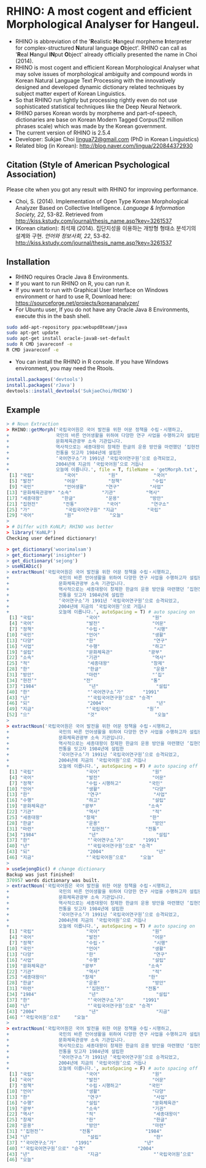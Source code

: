 # RHINO: A most cogent and efficient Morphological Analyser for Hangeul.
- RHINO is abbreviation of the '**R**ealistic **H**angeul morpheme **I**nterpreter for complex-structured **N**atural language **O**bject'. RHINO can call as '**R**eal **H**angul **IN**put **O**bject' already officially presented the name in Choi (2014).
- RHINO is most cogent and efficient Korean Morphological Analyser what may solve issues of morphological ambiguity and compound words in Korean Natural Language Text Processing with the innovatively designed and developed dynamic dictionary related techniques by subject matter expert of Korean Linguistics.
- So that RHINO run lightly but processing rightly even do not use sophisticated statistical techniques like the Deep Neural Network.
- RHINO parses Korean words by morpheme and part-of-speech, dictionaries are base on Korean Modern Tagged Corpus(12 million phrases scale) which was made by the Korean government.
- The current version of RHINO is 2.5.4
- Developer: Sukjae Choi <lingua72@gmail.com> (PhD in Korean Linguistics)
- Related blog (in Korean): http://blog.naver.com/lingua/220844372930

## Citation (Style of American Psychological Association)
Please cite when you got any result with RHINO for improving performance. 
- Choi, S. (2014). Implementation of Open Type Korean Morphological
Analyzer Based on Collective Intelligence. *Language & Information Society, 22*, 53-82. Retrieved from http://kiss.kstudy.com/journal/thesis_name.asp?key=3261537
- (Korean citation): 최석재 (2014). 집단지성을 이용하는 개방형 형태소 분석기의 설계와 구현. *언어와 정보사회, 22*, 53-82. http://kiss.kstudy.com/journal/thesis_name.asp?key=3261537

## Installation
- RHINO requires Oracle Java 8 Environments.
- If you want to run RHINO on R, you can run it.
- If you want to run with Graphical User Interface on Windows environment or hard to use R, Download here: https://sourceforge.net/projects/koreananalyzer/
- For Ubuntu user, If you do not have any Oracle Java 8 Environments, execute this in the bash shell.
```BASH
sudo add-apt-repository ppa:webupd8team/java
sudo apt-get update
sudo apt-get install oracle-java8-set-default
sudo R CMD javareconf -e
R CMD javareconf -e
```

- You can install the RHINO in R console. If you have Windows environment, you may need the Rtools.
```R
install.packages('devtools')
install.packages('rJava')
devtools::install_devtools('SukjaeChoi/RHINO')
```

## Example
```R
> # Noun Extraction
> RHINO::getMorph('국립국어원은 국어 발전을 위한 어문 정책을 수립‧시행하고, 
+                 국민의 바른 언어생활을 위하여 다양한 연구 사업을 수행하고자 설립된
+                 문화체육관광부 소속 기관입니다.
+                 역사적으로는 세종대왕이 창제한 한글의 운용 방안을 마련했던 ‘집현전’의
+                 전통을 잇고자 1984년에 설립한
+                 ‘국어연구소’가 1991년 ‘국립국어연구원’으로 승격되었고,
+                 2004년에 지금의 ‘국립국어원’으로 거듭나
+                 오늘에 이릅니다.', file = T, fileName = 'getMorph.txt', type = 'noun')
 [1] "국립"           "국어"           "원"             "국어"          
 [5] "발전"           "어문"           "정책"           "수립"          
 [9] "국민"           "언어생활"       "연구"           "사업"          
[13] "문화체육관광부" "소속"           "기관"           "역사"          
[17] "세종대왕"       "한글"           "운용"           "방안"          
[21] "집현전"         "전통"           "국어"           "연구소"        
[25] "가"             "국립국어연구원" "지금"           "국립"          
[29] "국어"           "원"             "오늘"          
> 
> # Differ with KoNLP; RHINO was better
> library('KoNLP')
Checking user defined dictionary!

> get_dictionary('woorimalsam')
> get_dictionary('insighter')
> get_dictionary('sejong')
> useNIADic()
> extractNoun('국립국어원은 국어 발전을 위한 어문 정책을 수립‧시행하고, 
+                  국민의 바른 언어생활을 위하여 다양한 연구 사업을 수행하고자 설립된
+                  문화체육관광부 소속 기관입니다.
+                  역사적으로는 세종대왕이 창제한 한글의 운용 방안을 마련했던 ‘집현전’의
+                  전통을 잇고자 1984년에 설립한
+                  ‘국어연구소’가 1991년 ‘국립국어연구원’으로 승격되었고,
+                  2004년에 지금의 ‘국립국어원’으로 거듭나
+                  오늘에 이릅니다.', autoSpacing = T) # auto spacing on
 [1] "국립"                   "국어"                   "원"                    
 [4] "국어"                   "발전"                   "어문"                  
 [7] "정책"                   "수립‧"                  "시행"                  
[10] "국민"                   "언어"                   "생활"                  
[13] "다양"                   "한"                     "연구"                  
[16] "사업"                   "수행"                   "하고"                  
[19] "설립"                   "문화체육관"             "광부"                  
[22] "소속"                   "기관"                   "역사"                  
[25] "적"                     "세종대왕"               "창제"                  
[28] "한"                     "한글"                   "운용"                  
[31] "방안"                   "마련"                   "‘집"                  
[34] "현전’"                 "전"                     "통"                    
[37] "1984"                   "년"                     "설립"                  
[40] "한"                     "‘국어연구소’가"       "1991"                  
[43] "년"                     "‘국립국어연구원’으로" "승격"                  
[46] "되"                     "2004"                   "년"                    
[49] "지금"                   "‘국립국어"             "원’"                  
[52] "으"                     "것"                     "오늘"                  
> 
> extractNoun('국립국어원은 국어 발전을 위한 어문 정책을 수립‧시행하고, 
+                  국민의 바른 언어생활을 위하여 다양한 연구 사업을 수행하고자 설립된
+                  문화체육관광부 소속 기관입니다.
+                  역사적으로는 세종대왕이 창제한 한글의 운용 방안을 마련했던 ‘집현전’의
+                  전통을 잇고자 1984년에 설립한
+                  ‘국어연구소’가 1991년 ‘국립국어연구원’으로 승격되었고,
+                  2004년에 지금의 ‘국립국어원’으로 거듭나
+                  오늘에 이릅니다.', autoSpacing = F) # auto spacing off
 [1] "국립"                   "국어"                   "원"                    
 [4] "국어"                   "발전"                   "어문"                  
 [7] "정책"                   "수립‧시행하고"          "국민"                  
[10] "언어"                   "생활"                   "다양"                  
[13] "한"                     "연구"                   "사업"                  
[16] "수행"                   "하고"                   "설립"                  
[19] "문화체육관"             "광부"                   "소속"                  
[22] "기관"                   "역사"                   "적"                    
[25] "세종대왕"               "창제"                   "한"                    
[28] "한글"                   "운용"                   "방안"                  
[31] "마련"                   "‘집현전’"             "전통"                  
[34] "1984"                   "년"                     "설립"                  
[37] "한"                     "‘국어연구소’가"       "1991"                  
[40] "년"                     "‘국립국어연구원’으로" "승격"                  
[43] "되"                     "2004"                   "년"                    
[46] "지금"                   "‘국립국어원’으로"     "오늘"                  
> 
> useSejongDic() # change dictionary
Backup was just finished!
370957 words dictionary was built.
> extractNoun('국립국어원은 국어 발전을 위한 어문 정책을 수립‧시행하고, 
+                  국민의 바른 언어생활을 위하여 다양한 연구 사업을 수행하고자 설립된
+                  문화체육관광부 소속 기관입니다.
+                  역사적으로는 세종대왕이 창제한 한글의 운용 방안을 마련했던 ‘집현전’의
+                  전통을 잇고자 1984년에 설립한
+                  ‘국어연구소’가 1991년 ‘국립국어연구원’으로 승격되었고,
+                  2004년에 지금의 ‘국립국어원’으로 거듭나
+                  오늘에 이릅니다.', autoSpacing = T) # auto spacing on
 [1] "국립"                   "국어"                   "원"                    
 [4] "국어"                   "발전"                   "어문"                  
 [7] "정책"                   "수립‧"                  "시행"                  
[10] "국민"                   "언어"                   "생활"                  
[13] "다양"                   "한"                     "연구"                  
[16] "사업"                   "수행"                   "설립"                  
[19] "문화체육관"             "광부"                   "소속"                  
[22] "기관"                   "역사"                   "적"                    
[25] "세종대왕이"             "창제"                   "한"                    
[28] "한글"                   "운용"                   "방안"                  
[31] "마련"                   "‘집현전’"             "전통"                  
[34] "1984"                   "년"                     "설립"                  
[37] "한"                     "‘국어연구소’가"       "1991"                  
[40] "년"                     "‘국립국어연구원’으로" "승격"                  
[43] "2004"                   "년"                     "지금"                  
[46] "‘국립국어원’으로"     "오늘"                  
> 
> extractNoun('국립국어원은 국어 발전을 위한 어문 정책을 수립‧시행하고, 
+                  국민의 바른 언어생활을 위하여 다양한 연구 사업을 수행하고자 설립된
+                  문화체육관광부 소속 기관입니다.
+                  역사적으로는 세종대왕이 창제한 한글의 운용 방안을 마련했던 ‘집현전’의
+                  전통을 잇고자 1984년에 설립한
+                  ‘국어연구소’가 1991년 ‘국립국어연구원’으로 승격되었고,
+                  2004년에 지금의 ‘국립국어원’으로 거듭나
+                  오늘에 이릅니다.', autoSpacing = F) # auto spacing off
 [1] "국립"                   "국어"                   "원"                    
 [4] "국어"                   "발전"                   "어문"                  
 [7] "정책"                   "수립‧시행하고"          "국민"                  
[10] "언어"                   "생활"                   "다양"                  
[13] "한"                     "연구"                   "사업"                  
[16] "수행"                   "설립"                   "문화체육관"            
[19] "광부"                   "소속"                   "기관"                  
[22] "역사"                   "적"                     "세종대왕이"            
[25] "창제"                   "한"                     "한글"                  
[28] "운용"                   "방안"                   "마련"                  
[31] "‘집현전’"             "전통"                   "1984"                  
[34] "년"                     "설립"                   "한"                    
[37] "‘국어연구소’가"       "1991"                   "년"                    
[40] "‘국립국어연구원’으로" "승격"                   "2004"                  
[43] "년"                     "지금"                   "‘국립국어원’으로"    
[46] "오늘"                  
```
